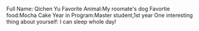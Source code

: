 Full Name: Qichen Yu
Favorite Animal:My roomate's dog
Favortie food:Mocha Cake
Year in Program:Master student,1st year 
One interesting thing about yourself: I can sleep whole day!

